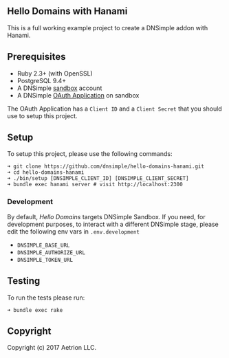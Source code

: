 ## Hello Domains with Hanami

This is a full working example project to create a DNSimple addon with Hanami.

## Prerequisites

  * Ruby 2.3+ (with OpenSSL)
  * PostgreSQL 9.4+
  * A DNSimple [sandbox](https://developer.dnsimple.com/sandbox) account
  * A DNSimple [OAuth Application](https://support.dnsimple.com/articles/oauth-applications/) on sandbox

The OAuth Application has a `Client ID` and a `Client Secret` that you should use to setup this project.

## Setup

To setup this project, please use the following commands:

```shell
➜ git clone https://github.com/dnsimple/hello-domains-hanami.git
➜ cd hello-domains-hanami
➜ ./bin/setup [DNSIMPLE_CLIENT_ID] [DNSIMPLE_CLIENT_SECRET]
➜ bundle exec hanami server # visit http://localhost:2300
```

### Development

By default, _Hello Domains_ targets DNSimple Sandbox.
If you need, for development purposes, to interact with a different DNSimple stage, please edit the following env vars in `.env.development`

  * `DNSIMPLE_BASE_URL`
  * `DNSIMPLE_AUTHORIZE_URL`
  * `DNSIMPLE_TOKEN_URL`

## Testing

To run the tests please run:

```shell
➜ bundle exec rake
```

## Copyright

Copyright (c) 2017 Aetrion LLC.
